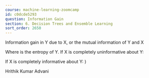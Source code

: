 ```yaml
---
course: machine-learning-zoomcamp
id: c0dcde5293
question: Information Gain
section: 6. Decision Trees and Ensemble Learning
sort_order: 2650
---
```


Information gain  in Y due to X, or the mutual information of Y and X

Where  is the entropy of Y. If X is completely uninformative about Y:

If X is completely informative about Y: )

Hrithik Kumar Advani

